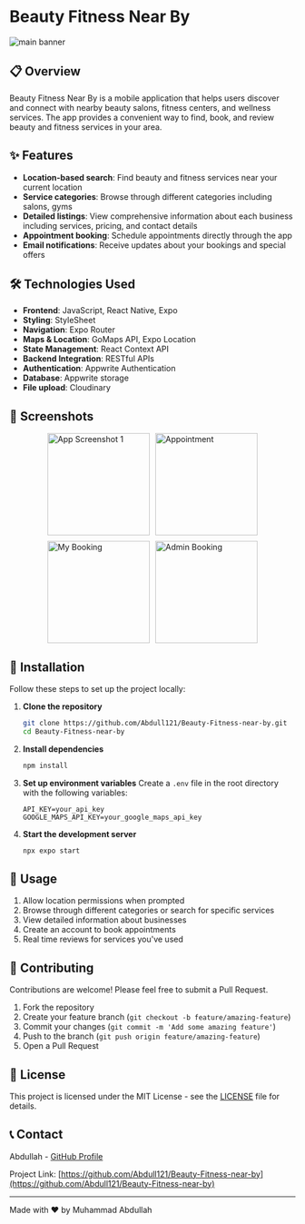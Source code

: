 # Beauty Fitness Near By

![main banner](https://github.com/user-attachments/assets/fa5886b9-3e73-4cdf-9f8d-94001b64906c)


## 📋 Overview

Beauty Fitness Near By is a mobile application that helps users discover and connect with nearby beauty salons, fitness centers, and wellness services. The app provides a convenient way to find, book, and review beauty and fitness services in your area.

## ✨ Features

- **Location-based search**: Find beauty and fitness services near your current location
- **Service categories**: Browse through different categories including salons, gyms
- **Detailed listings**: View comprehensive information about each business including services, pricing, and contact details
- **Appointment booking**: Schedule appointments directly through the app
- **Email notifications**: Receive updates about your bookings and special offers

## 🛠️ Technologies Used

- **Frontend**: JavaScript, React Native, Expo
- **Styling**: StyleSheet
- **Navigation**: Expo Router
- **Maps & Location**: GoMaps API, Expo Location
- **State Management**: React Context API
- **Backend Integration**: RESTful APIs
- **Authentication**: Appwrite Authentication
- **Database**: Appwrite storage
- **File upload**: Cloudinary 

## 📱 Screenshots

<div style="display: flex; flex-direction: row; flex-wrap: wrap; gap: 10px; justify-content: center;">
  <img src="https://github.com/user-attachments/assets/3f5f6abf-5943-4a9b-a5bf-3eba7566590f" width="180" alt="App Screenshot 1" />
  <img src="https://github.com/user-attachments/assets/62174bf1-810c-4740-87ba-532f9d2af810" width="180" alt="Appointment" />
  <img src="https://github.com/user-attachments/assets/e4e2b650-e1a0-4a1b-9beb-7ffd9c16618b" width="180" alt="My Booking" />
  <img src="https://github.com/user-attachments/assets/862256e3-7ccf-43ba-8dca-edb6350166ab" width="180" alt="Admin Booking" />
</div>

## 🚀 Installation

Follow these steps to set up the project locally:

1. **Clone the repository**
   ```bash
   git clone https://github.com/Abdull121/Beauty-Fitness-near-by.git
   cd Beauty-Fitness-near-by
   ```

2. **Install dependencies**
   ```bash
   npm install
   ```

3. **Set up environment variables**
   Create a `.env` file in the root directory with the following variables:
   ```
   API_KEY=your_api_key
   GOOGLE_MAPS_API_KEY=your_google_maps_api_key
   ```

4. **Start the development server**
   ```bash
   npx expo start
   ```

## 📖 Usage

1. Allow location permissions when prompted
2. Browse through different categories or search for specific services
3. View detailed information about businesses
4. Create an account to book appointments
5. Real time reviews for services you've used

## 🤝 Contributing

Contributions are welcome! Please feel free to submit a Pull Request.

1. Fork the repository
2. Create your feature branch (`git checkout -b feature/amazing-feature`)
3. Commit your changes (`git commit -m 'Add some amazing feature'`)
4. Push to the branch (`git push origin feature/amazing-feature`)
5. Open a Pull Request

## 📄 License

This project is licensed under the MIT License - see the [LICENSE](LICENSE) file for details.

## 📞 Contact

Abdullah - [GitHub Profile](https://github.com/Abdull121)

Project Link: [https://github.com/Abdull121/Beauty-Fitness-near-by](https://github.com/Abdull121/Beauty-Fitness-near-by)

---

Made with ❤️ by Muhammad Abdullah
